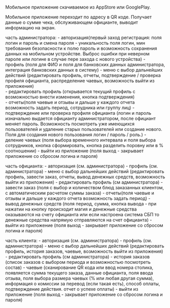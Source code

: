 #
Мобильное приложение скачиваемое из AppStore или GooglePlay. 

Мобильное приложение переходит по адресу в QR коде. Получает данные о сумме чека, обслуживающем официанте, выводит информацию на экран. 

часть администратора:
	 - авторизация(первый заход регистрация: поля логин и пароль и смена пароля - уникальность поля логин, мин требования безопасности к полю пароль и возможность
  сохранения данных на мобильном устройстве. Выброс ошибки при неверном пароле или логине в случае пере захода с нового устройства)
 	 - профиль (поля для ФИО и поля для банковских данных администратора, интеграция банковских данных в систему)
	 - меню с выбор дальнейших действий (редактировать профиль, отчеты, подтверждение / проверка профиля официанта, распределение чаевых, возможность выйти из приложения)	
		 - редактировать профиль (открывается текущий профиль с возможностью внести изменения, кнопка подтверждения)	
		 - отчеты(поля чаевые и отзывы и дальше у каждого отчета возможность задать период, сотрудника или группу лиц)
		 - подтверждение или проверка профиля официанта (логин и пароль изначально выдается официанту администратором, после официант меняет пароль. 
   Возможность посмотреть уже имеющихся пользователей и удаление старых пользователей или создание нового. Поля для создания нового пользования логин / пароль / роль.)
		 - деление чаевых (поля выбора временного интервала и поля выбора сотрудников, кнопка сформировать, кнопка разделить поровну или в % соотношении)
		 - выйти из приложение (поля выход - закрывает приложение со сбросом логина и пароля)

часть официанта: 
	 - авторизация (см. администратора)
	 - профиль (см. администратора)
	 - меню с выбор дальнейших действий (редактировать профиль, завести заказ, отчеты, вывод денежных средств, возможность выйти из приложения)
		- редактировать профиль (см администратора)
		- завести заказ (поля с выбор и количеством блюд заказанных клиентом, с автоматическим расчетом суммы заказа)
		- отчеты(поля чаевые и отзывы и дальше у каждого отчета возможность задать период)
		- вывод денежных средств (поля период, сумма, кнопка вывода - при нажатии на кнопку происходит магия и денежные средства оказываются 
  на счету официанта или если настроена система СБП то денежные средства напрямую отправляются на счет официанта)
		 - выйти из приложение (поля выход - закрывает приложение со сбросом логина и пароля)
	
часть клиента:
	 - авторизация (см. администратора)
	 - профиль (см. администратора)
	 - меню с выбор дальнейших действий (редактировать профиль, история заказов, чаевые, возможность выйти из приложения)		
		 - редактировать профиль (см администратора)
		 - история заказов (список заказов с выбором периода и возможностью посмотреть состав)
		 - чаевые (сканирование QR кода или ввод номера столика, появляется сумма текущего заказа, данные официанта, поля ввода отзыва, поля выбора размера чаевых
   (% или любая другая сумма), информация о комиссии за перевод (если такая есть), способ оплаты, подтверждение действия. отчет о успехе оплаты)
		 - выйти из приложение (поля выход - закрывает приложение со сбросом логина и пароля)
   
	
